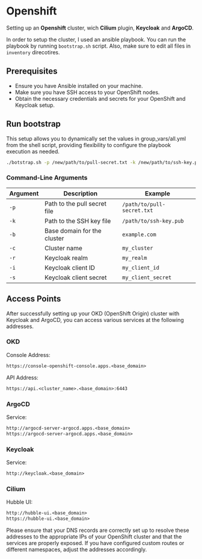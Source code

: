 # Openshift

Setting up an **Openshift** cluster, wich **Cilium** plugin, **Keycloak** and **ArgoCD**.

In order to setup the cluster, I used an ansible playbook. You can run the playbook by running `bootstrap.sh` script. Also, make sure to edit all files in `inventory` direcotires.

## Prerequisites

- Ensure you have Ansible installed on your machine.
- Make sure you have SSH access to your OpenShift nodes.
- Obtain the necessary credentials and secrets for your OpenShift and Keycloak setup.

## Run bootstrap

This setup allows you to dynamically set the values in group_vars/all.yml from the shell script, providing flexibility to configure the playbook execution as needed.

```sh
./botstrap.sh -p /new/path/to/pull-secret.txt -k /new/path/to/ssh-key.pub -b newdomain.com -c new_cluster_name -r new_realm -i new_client_id -s new_client_secret
```

### Command-Line Arguments

| Argument          | Description                                      | Example                              |
|-------------------|--------------------------------------------------|--------------------------------------|
| `-p`              | Path to the pull secret file                     | `/path/to/pull-secret.txt`           |
| `-k`              | Path to the SSH key file                         | `/path/to/ssh-key.pub`               |
| `-b`              | Base domain for the cluster                      | `example.com`                        |
| `-c`              | Cluster name                                     | `my_cluster`                         |
| `-r`              | Keycloak realm                                   | `my_realm`                           |
| `-i`              | Keycloak client ID                               | `my_client_id`                       |
| `-s`              | Keycloak client secret                           | `my_client_secret`                   |

## Access Points

After successfully setting up your OKD (OpenShift Origin) cluster with Keycloak and ArgoCD, you can access various services at the following addresses.

### OKD

Console Address:

```txt
https://console-openshift-console.apps.<base_domain>
```

API Address:

```txt
https://api.<cluster_name>.<base_domain>:6443
```

### ArgoCD

Service:

```txt
http://argocd-server-argocd.apps.<base_domain>
https://argocd-server-argocd.apps.<base_domain>
```

### Keycloak

Service:

```txt
http://keycloak.<base_domain>
```

### Cilium

Hubble UI:

```txt
http://hubble-ui.<base_domain>
https://hubble-ui.<base_domain>
```

Please ensure that your DNS records are correctly set up to resolve these addresses to the appropriate IPs of your OpenShift cluster and that the services are properly exposed. If you have configured custom routes or different namespaces, adjust the addresses accordingly.
